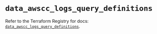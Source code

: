 # `data_awscc_logs_query_definitions`

Refer to the Terraform Registry for docs: [`data_awscc_logs_query_definitions`](https://registry.terraform.io/providers/hashicorp/awscc/0.70.0/docs/data-sources/logs_query_definitions).
